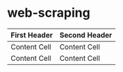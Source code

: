 # web-scraping

| First Header  | Second Header |
| ------------- | ------------- |
| Content Cell  | Content Cell  |
| Content Cell  | Content Cell  |
